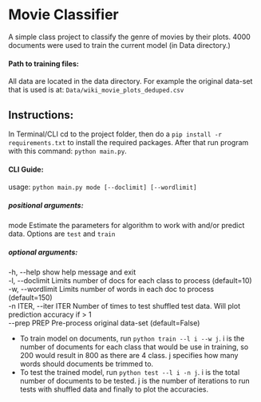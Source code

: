 # Movie Classifier

A simple class project to classify the genre of movies by their plots. 4000 documents were used to train the current model (in Data directory.)


#### Path to training files:
All data are located in the data directory. For example the original data-set that is used is at: `Data/wiki_movie_plots_deduped.csv`

## Instructions:
In Terminal/CLI cd to the project folder, then do a `pip install -r requirements.txt` to install the required packages. After that run program with this command: `python main.py`.

#### CLI Guide:
usage: `python main.py mode [--doclimit] [--wordlimit]`

##### positional arguments:
  mode                  Estimate the parameters for algorithm to work with and/or
                        predict data. Options are `test` and `train`

##### optional arguments:
  -h, --help            show help message and exit<br>
  -l, --doclimit        Limits number of docs for each class to process
                        (default=10)<br>
  -w, --wordlimit
                        Limits number of words in each doc to process
                        (default=150)<br>
  -n ITER, --iter ITER  Number of times to test shuffled test data. Will plot prediction accuracy if > 1<br>
  --prep PREP           Pre-process original data-set (default=False)<br>

- To train model on documents, run `python train --l i --w j`. i is the number of documents for each class that would be use in training, so 200 would result in 800 as there are 4 class. j specifies how many words should documents be trimmed to.
- To test the trained model, run `python test --l i -n j`. i is the total number of documents to be tested. j is the number of iterations to run tests with shuffled data and finally to plot the accuracies.
